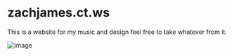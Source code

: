 
# zachjames.ct.ws

This is a website for my music and design feel free to take whatever from it.

![image](https://github.com/user-attachments/assets/4b305783-a22f-4b2c-bf38-d478dbd2d120)

